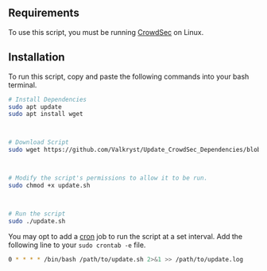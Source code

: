 ## Requirements

To use this script, you must be running [CrowdSec](https://github.com/crowdsecurity/crowdsec) on Linux.

## Installation

To run this script, copy and paste the following commands into your bash terminal.

```bash
# Install Dependencies
sudo apt update
sudo apt install wget



# Download Script
sudo wget https://github.com/Valkryst/Update_CrowdSec_Dependencies/blob/main/update.sh



# Modify the script's permissions to allow it to be run.
sudo chmod +x update.sh



# Run the script
sudo ./update.sh
```

You may opt to add a [cron](https://en.wikipedia.org/wiki/Cron) job to run the script at a set interval. Add the following line to your `sudo crontab -e` file.

```bash
0 * * * * /bin/bash /path/to/update.sh 2>&1 >> /path/to/update.log
```
